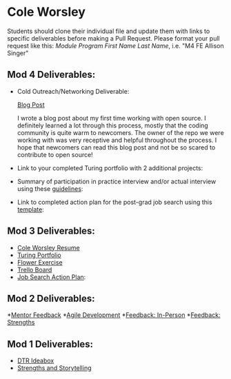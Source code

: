 # Cole Worsley

Students should clone their individual file and update them with links to specific deliverables before making a Pull Request. Please format your pull request like this: *Module Program First Name Last Name*, i.e. "M4 FE Allison Singer" 

## Mod 4 Deliverables:
* Cold Outreach/Networking Deliverable:

   [Blog Post](https://medium.com/@coleworsley/my-first-experience-with-open-source-e10402ddbbe4)
   
   I wrote a blog post about my first time working with open source. I definitely learned a lot through this process, mostly that the coding community is quite warm to newcomers. The owner of the repo we were working with was very receptive and helpful throughout the process. I hope that newcomers can read this blog post and not be so scared to contribute to open source!

* Link to your completed Turing portfolio with 2 additional projects: 
* Summary of participation in practice interview and/or actual interview using these [guidelines](https://github.com/turingschool/career-development-curriculum/blob/master/module_four/interview_practice_reflection_guidelines.md):
* Link to completed action plan for the post-grad job search using this [template](https://github.com/turingschool/career-development-curriculum/blob/master/module_four/post_grad_plan.md): 

## Mod 3 Deliverables:

* [Cole Worsley Resume](https://github.com/coleworsley/personal-site/blob/master/src/assets/Cole_Worsley_Resume.pdf) 
* [Turing Portfolio](https://www.turing.io/alumni/cole-worsley)
* [Flower Exercise](https://gist.github.com/coleworsley/1ff1097ab2315f4a3fa1f98097f30b80)
* [Trello Board](https://trello.com/b/6gAq7ylh/job-tracker)
* [Job Search Action Plan](https://gist.github.com/coleworsley/eac1369d842c2df053bf7f3da4bad022):

## Mod 2 Deliverables:
*[Mentor Feedback](https://gist.github.com/coleworsley/97194ab16a5a8929a71f3c9e923ad3c6)
*[Agile Development](https://gist.github.com/coleworsley/d467b91b5e5ee2c5811869b7b9ca92c3)
*[Feedback: In-Person](https://gist.github.com/coleworsley/767315071d2e1db5981b69e715a73c12)
*[Feedback: Strengths](https://gist.github.com/coleworsley/f14f282eec6236104b472e0006a63142)

## Mod 1 Deliverables:
* [DTR Ideabox](https://gist.github.com/coleworsley/49f030c5c284f3efd8ba35abfa1bcb02)
* [Strengths and Storytelling](https://gist.github.com/coleworsley/fe6fa948254d77957aab3cf5cfe83394)
